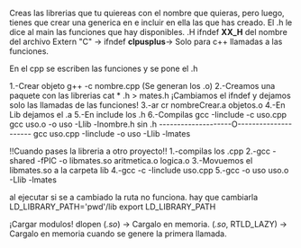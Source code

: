 Creas las librerias que tu quiereas con el nombre que quieras, pero luego, tienes que crear una generica en e incluir en ella las que has creado.
El .h le dice al main las funciones que hay disponibles.
  .H
  ifndef __XX_H__ del nombre del archivo
  Extern "C"         ->
  ifndef __clpusplus__-> Solo para c++
    llamadas a las funciones.

En el cpp se escriben las funciones y se pone el .h

1.-Crear objeto g++ -c nombre.cpp (Se generan los .o)
2.-Creamos una paquete con las librerias
   cat * .h > mates.h
   ¡Cambiamos el ifndef y dejamos solo las llamadas de las funciones!
3.-ar cr nombreCrear.a objetos.o
4.-En Lib dejamos el .a
5.-En include los .h
6.-Compilas gcc -Iinclude -c uso.cpp
            gcc uso.o -o uso -Llib -lnombre.h sin .h
            --------------------O---------------------
            gcc uso.cpp -Iinclude -o uso -Llib -lmates

!!Cuando pases la libreria a otro proyecto!!
1.-compilas los .cpp
2.-gcc -shared -fPIC -o libmates.so aritmetica.o logica.o
3.-Movuemos el libmates.so a la carpeta lib
4.-gcc -c -Iinclude uso.cpp
5.-gcc -o uso uso.o -Llib -lmates

al ejecutar si se a cambiado la ruta no funciona. hay que cambiarla
LD_LIBRARY_PATH='pwd'/lib
export LD_LIBRARY_PATH

¡Cargar modulos!
dlopen (*.so*) -> Cargalo en memoria.
       (*.so*, RTLD_LAZY) -> Cargalo en memoria cuando se genere la primera llamada.



